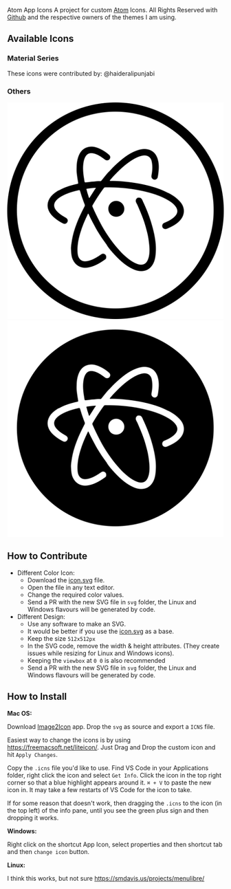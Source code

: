  Atom App Icons
 A project for custom [Atom](https://atom.io) Icons. All Rights Reserved with [Github](https://github.com) and the respective owners of the themes I am using.    

 ## Available Icons
 ### Material Series
 These icons were contributed by: @haideralipunjabi
 ### Others
 ![blackonwhite.svg](svg/blackonwhite.svg) ![whiteonblack.svg](svg/whiteonblack.svg)

 ## How to Contribute
 * Different Color Icon:
     * Download the [icon.svg](icon.svg) file.
     * Open the file in any text editor.
     * Change the required color values.
     * Send a PR with the new SVG file in `svg` folder, the Linux and Windows flavours will be generated by code.
 * Different Design:
     * Use any software to make an SVG.
     * It would be better if you use the [icon.svg](icon.svg) as a base.
     * Keep the size `512x512px`
     * In the SVG code, remove the width & height attributes. (They create issues while resizing for Linux and Windows icons).
     * Keeping the `viewbox` at `0 0` is also recommended
     * Send a PR with the new SVG file in `svg` folder, the Linux and Windows flavours will be generated by code.

 ## How to Install

 **Mac OS:**

 Download [Image2Icon](http://www.img2icnsapp.com/) app. Drop the  `svg` as source and export a `ICNS` file.

 Easiest way to change the icons is by using https://freemacsoft.net/liteicon/. Just Drag and Drop the custom icon and hit `Apply Changes`.

 Copy the `.icns` file you'd like to use. Find VS Code in your Applications folder, right click the icon and select `Get Info`. Click the icon in the top right corner so that a blue highlight appears around it. `⌘ + V` to paste the new icon in. It may take a few restarts of VS Code for the icon to take.

 If for some reason that doesn't work, then dragging the `.icns` to the icon (in the top left) of the info pane, until you see the green plus sign and then dropping it works.

 **Windows:**

 Right click on the shortcut App Icon, select properties and then shortcut tab and then `change icon` button.

 **Linux:**

 I think this works, but not sure https://smdavis.us/projects/menulibre/
